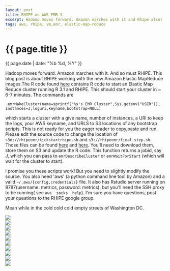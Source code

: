```yaml
---
layout: post
title: RHIPE on AWS EMR 3
excerpt: Hadoop moves forward. Amazon marches with it and Rhipe also!
tags: aws, rhipe, vm,emr, elastic-map-reduce
---
```


{{ page.title }}
================
<div class="pdate"> {{ page.date | date: "%b %d, %Y" }} </div>


Hadoop moves forward. Amazon marches with it. And so must RHIPE. This blog post
is about RHIPE working with the new Amazon Elastic MapReduce images.The R code
found
[here](https://drive.google.com/file/d/0B6d70FmpKIi1a293S2FFZGwwYms/view?usp=sharing)
contains R code to start an Elastic Map Reduce cluster running R 3.1 and
RHIPE. This should start your cluster in ~ 6-7 minutes. The commands are

     emrMakeCluster(name=sprintf("%s's EMR Cluster",Sys.getenv("USER")), instances=3,loguri,keyname,bootstrap=NULL)

which starts a cluster with a give name, number of instances, a URI to keep the
logs, your AWS keyname, and URLS to S3 locations of any bootstrap scripts.
This is not ready for you the eager reader to copy,paste and run. Please edit
the source code to change the location of ``s3n://rhipeemr/kickstartrhipe.sh``
and ``s3://rhipeemr/final.step.sh``. Those files can be found
[here](https://drive.google.com/file/d/0B6d70FmpKIi1MTExelBGSzdfRTA/view?usp=sharing)
and
[here](https://drive.google.com/file/d/0B6d70FmpKIi1V3FqY2FWcmFheUk/view?usp=sharing). You'll
need to download them, store them on S3 and update the R code.
This function returns a jobid, say J, which you can pass to
``emrDescribeCluster`` or ``emrWaitForStart`` (which will wait for the cluster
to start).

I promise you  these scripts work! But  you need to slightly  modify the source.
You  also  need 'aws'  (a  python  command line  tool  by  Amazon) and  a  valid
``~/.aws/{config,credentials}``  file. It  also  has Rstudio  server running  on
8787(username: metrics, password: metrics), but you'll  need the SSH proxy to be
running(  see ``aws  socks  help``).  I'm sure  you  have  questions, post  your
questions to the RHIPE google group.

Mean while in the cold cold cold empty streets of  Washington DC.


<div class="row" style="margin-top:0.5em;">
<div class="col-xs-12">
<div id="demo6" class="flex-images">

<div class="item" data-w="397" data-h="600">
	<div class="img"><a href="https://docs.google.com/uc?id=0B6d70FmpKIi1VmpISExzX0NfWnM"><img src="https://docs.google.com/uc?id=0B6d70FmpKIi1V0pkMTNDN2hWSm8" data-src="https://docs.google.com/uc?id=0B6d70FmpKIi1Zkx0Vi1NZFlSaU0"></a></div>
</div>
<div class="item" data-w="397" data-h="600">
	<div class="img"><a href="https://docs.google.com/uc?id=0B6d70FmpKIi1dnMxTzFlVU11SDQ"><img src="https://docs.google.com/uc?id=0B6d70FmpKIi1V0pkMTNDN2hWSm8" data-src="https://docs.google.com/uc?id=0B6d70FmpKIi1RHRmbWpaWlhPZVU"></a></div>
</div>
<div class="item" data-w="397" data-h="600">
	<div class="img"><a href="https://docs.google.com/uc?id=0B6d70FmpKIi1S0diZGZ4Tzhwbzg"><img src="https://docs.google.com/uc?id=0B6d70FmpKIi1V0pkMTNDN2hWSm8" data-src="https://docs.google.com/uc?id=0B6d70FmpKIi1NFVqWEhBRFlsQTg"></a></div>
</div>
<div class="item" data-w="397" data-h="600">
	<div class="img"><a href="https://docs.google.com/uc?id=0B6d70FmpKIi1ekwzcllva1ZfWDA"><img src="https://docs.google.com/uc?id=0B6d70FmpKIi1V0pkMTNDN2hWSm8" data-src="https://docs.google.com/uc?id=0B6d70FmpKIi1eUlSTnNiZExYcE0"></a></div>
</div>
<div class="item" data-w="397" data-h="600">
	<div class="img"><a href="https://docs.google.com/uc?id=0B6d70FmpKIi1M19LNzRpLXRkNGM"><img src="https://docs.google.com/uc?id=0B6d70FmpKIi1V0pkMTNDN2hWSm8" data-src="https://docs.google.com/uc?id=0B6d70FmpKIi1bWhUU2hsajRYN0U"></a></div>
</div>
<div class="item" data-w="397" data-h="600">
	<div class="img"><a href="https://docs.google.com/uc?id=0B6d70FmpKIi1aEJia0YzdWkzdXM"><img src="https://docs.google.com/uc?id=0B6d70FmpKIi1V0pkMTNDN2hWSm8" data-src="https://docs.google.com/uc?id=0B6d70FmpKIi1SGpjbDlaYm9sZ1U"></a></div>
</div>
<div class="item" data-w="397" data-h="600">
	<div class="img"><a href="https://docs.google.com/uc?id=0B6d70FmpKIi1QTA2WTV6eU9FY3c"><img src="https://docs.google.com/uc?id=0B6d70FmpKIi1V0pkMTNDN2hWSm8" data-src="https://docs.google.com/uc?id=0B6d70FmpKIi1dXdKVV9wa2dDMWM"></a></div>
</div>
<div class="item" data-w="397" data-h="600">
	<div class="img"><a href="https://docs.google.com/uc?id=0B6d70FmpKIi1T29uc0Z3TjJmRjg"><img src="https://docs.google.com/uc?id=0B6d70FmpKIi1V0pkMTNDN2hWSm8" data-src="https://docs.google.com/uc?id=0B6d70FmpKIi1Y0xwQ1FuYXVNVXc"></a></div>
</div>
<div class="item" data-w="397" data-h="600">
	<div class="img"><a href="https://docs.google.com/uc?id=0B6d70FmpKIi1ZFpWbFBxZktLMkk"><img src="https://docs.google.com/uc?id=0B6d70FmpKIi1V0pkMTNDN2hWSm8" data-src="https://docs.google.com/uc?id=0B6d70FmpKIi1NXBTMFFMejdod1U"></a></div>
</div>
<div class="item" data-w="397" data-h="600">
	<div class="img"><a href="https://docs.google.com/uc?id=0B6d70FmpKIi1RjZ6VlItaUpJczg"><img src="https://docs.google.com/uc?id=0B6d70FmpKIi1V0pkMTNDN2hWSm8" data-src="https://docs.google.com/uc?id=0B6d70FmpKIi1VVlZWUFLOVRRLUk"></a></div>
</div>

</div></div></div>
<script>
$('#demo6').flexImages({ rowHeight:600 , truncate: 0});
</script>


